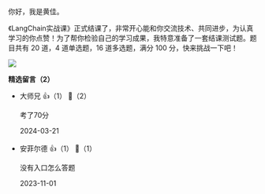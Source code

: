 你好，我是黄佳。

《LangChain实战课》正式结课了，非常开心能和你交流技术、共同进步，为认真学习的你点赞！为了帮你检验自己的学习成果，我特意准备了一套结课测试题。题目共有 20 道，4 道单选题，16 道多选题，满分 100 分，快来挑战一下吧！

[![](https://static001.geekbang.org/resource/image/28/a4/28d1be62669b4f3cc01c36466bf811a4.png?wh=1142%2A201)](http://time.geekbang.org/quiz/intro?act_id=6396&exam_id=13839)
<div><strong>精选留言（2）</strong></div><ul>
<li><span>大师兄</span> 👍（1） 💬（2）<p>考了70分</p>2024-03-21</li><br/><li><span>安菲尔德</span> 👍（1） 💬（1）<p>没有入口怎么答题</p>2023-11-01</li><br/>
</ul>